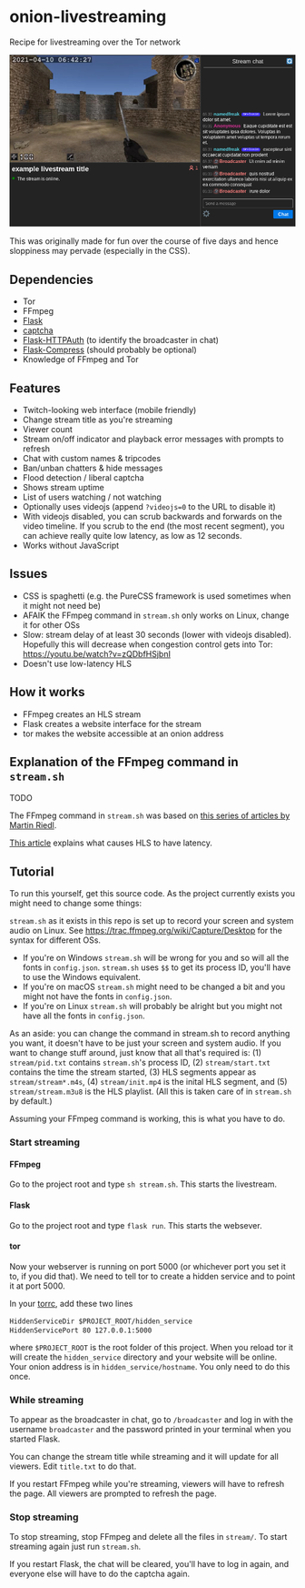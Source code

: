 # onion-livestreaming

Recipe for livestreaming over the Tor network

![Screenshot of the livestream web interface](demo.png)

This was originally made for fun over the course of five days and hence sloppiness may pervade (especially in the CSS).

## Dependencies
* Tor
* FFmpeg
* [Flask](https://github.com/pallets/flask)
* [captcha](https://github.com/lepture/captcha)
* [Flask-HTTPAuth](https://github.com/miguelgrinberg/Flask-HTTPAuth) (to identify the broadcaster in chat)
* [Flask-Compress](https://github.com/colour-science/flask-compress) (should probably be optional)
* Knowledge of FFmpeg and Tor

## Features
* Twitch-looking web interface (mobile friendly)
* Change stream title as you're streaming
* Viewer count
* Stream on/off indicator and playback error messages with prompts to refresh
* Chat with custom names & tripcodes
* Ban/unban chatters & hide messages
* Flood detection / liberal captcha
* Shows stream uptime
* List of users watching / not watching
* Optionally uses videojs (append `?videojs=0` to the URL to disable it)
* With videojs disabled, you can scrub backwards and forwards on the video timeline. If you scrub to the end (the most recent segment), you can achieve really quite low latency, as low as 12 seconds.
* Works without JavaScript

## Issues
* CSS is spaghetti (e.g. the PureCSS framework is used sometimes when it might not need be)
* AFAIK the FFmpeg command in `stream.sh` only works on Linux, change it for other OSs
* Slow: stream delay of at least 30 seconds (lower with videojs disabled). Hopefully this will decrease when congestion control gets into Tor: https://youtu.be/watch?v=zQDbfHSjbnI
* Doesn't use low-latency HLS

## How it works

* FFmpeg creates an HLS stream
* Flask creates a website interface for the stream
* tor makes the website accessible at an onion address

## Explanation of the FFmpeg command in `stream.sh`

TODO

The FFmpeg command in `stream.sh` was based on [this series of articles by Martin Riedl](https://www.martin-riedl.de/2020/04/17/using-ffmpeg-as-a-hls-streaming-server-overview/).

[This article](https://www.martin-riedl.de/2020/04/17/using-ffmpeg-as-a-hls-streaming-server-part-8-reducing-delay/) explains what causes HLS to have latency.

## Tutorial

To run this yourself, get this source code. As the project currently exists you might need to change some things:

`stream.sh` as it exists in this repo is set up to record your screen and system audio on Linux. See https://trac.ffmpeg.org/wiki/Capture/Desktop for the syntax for different OSs.

* If you're on Windows `stream.sh` will be wrong for you and so will all the fonts in `config.json`. `stream.sh` uses `$$` to get its process ID, you'll have to use the Windows equivalent.
* If you're on macOS `stream.sh` might need to be changed a bit and you might not have the fonts in `config.json`.
* If you're on Linux `stream.sh` will probably be alright but you might not have all the fonts in `config.json`.

As an aside: you can change the command in stream.sh to record anything you want, it doesn't have to be just your screen and system audio. If you want to change stuff around, just know that all that's required is: (1) `stream/pid.txt` contains `stream.sh`'s process ID, (2) `stream/start.txt` contains the time the stream started, (3) HLS segments appear as `stream/stream*.m4s`, (4) `stream/init.mp4` is the inital HLS segment, and (5) `stream/stream.m3u8` is the HLS playlist. (All this is taken care of in `stream.sh` by default.)

Assuming your FFmpeg command is working, this is what you have to do.

### Start streaming

#### FFmpeg

Go to the project root and type `sh stream.sh`. This starts the livestream.

#### Flask
Go to the project root and type `flask run`. This starts the websever.

#### tor

Now your webserver is running on port 5000 (or whichever port you set it to, if you did that). We need to tell tor to create a hidden service and to point it at port 5000.

In your [torrc](https://support.torproject.org/tbb/tbb-editing-torrc/), add these two lines
```
HiddenServiceDir $PROJECT_ROOT/hidden_service
HiddenServicePort 80 127.0.0.1:5000
```
where `$PROJECT_ROOT` is the root folder of this project. When you reload tor it will create the `hidden_service` directory and your website will be online. Your onion address is in `hidden_service/hostname`. You only need to do this once.

### While streaming

To appear as the broadcaster in chat, go to `/broadcaster` and log in with the username `broadcaster` and the password printed in your terminal when you started Flask.

You can change the stream title while streaming and it will update for all viewers. Edit `title.txt` to do that.

If you restart FFmpeg while you're streaming, viewers will have to refresh the page. All viewers are prompted to refresh the page.

### Stop streaming

To stop streaming, stop FFmpeg and delete all the files in `stream/`. To start streaming again just run `stream.sh`.

If you restart Flask, the chat will be cleared, you'll have to log in again, and everyone else will have to do the captcha again.
